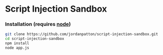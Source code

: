# Script Injection Sandbox

### Installation (requires [node](https://nodejs.org))

```bash
git clone https://github.com/jordanpatton/script-injection-sandbox.git
cd script-injection-sandbox
npm install
node app.js
```
